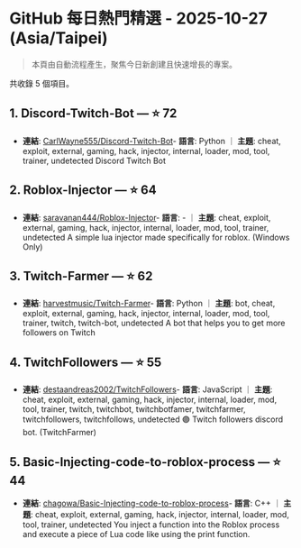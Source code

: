 # GitHub 每日熱門精選 - 2025-10-27 (Asia/Taipei)

> 本頁由自動流程產生，聚焦今日新創建且快速增長的專案。

共收錄 5 個項目。

## 1. Discord-Twitch-Bot — ⭐ 72

- **連結**: [CarlWayne555/Discord-Twitch-Bot](https://github.com/CarlWayne555/Discord-Twitch-Bot)- **語言**: Python ｜ **主題**: cheat, exploit, external, gaming, hack, injector, internal, loader, mod, tool, trainer, undetected
Discord Twitch Bot

## 2. Roblox-Injector — ⭐ 64

- **連結**: [saravanan444/Roblox-Injector](https://github.com/saravanan444/Roblox-Injector)- **語言**: - ｜ **主題**: cheat, exploit, external, gaming, hack, injector, internal, loader, mod, tool, trainer, undetected
A simple lua injector made specifically for roblox. (Windows Only)

## 3. Twitch-Farmer — ⭐ 62

- **連結**: [harvestmusic/Twitch-Farmer](https://github.com/harvestmusic/Twitch-Farmer)- **語言**: Python ｜ **主題**: bot, cheat, exploit, external, gaming, hack, injector, internal, loader, mod, tool, trainer, twitch, twitch-bot, undetected
A bot that helps you to get more followers on Twitch

## 4. TwitchFollowers — ⭐ 55

- **連結**: [destaandreas2002/TwitchFollowers](https://github.com/destaandreas2002/TwitchFollowers)- **語言**: JavaScript ｜ **主題**: cheat, exploit, external, gaming, hack, injector, internal, loader, mod, tool, trainer, twitch, twitchbot, twitchbotfamer, twitchfarmer, twitchfollowers, twitchfollows, undetected
🟣 Twitch followers discord bot. (TwitchFarmer)

## 5. Basic-Injecting-code-to-roblox-process — ⭐ 44

- **連結**: [chagowa/Basic-Injecting-code-to-roblox-process](https://github.com/chagowa/Basic-Injecting-code-to-roblox-process)- **語言**: C++ ｜ **主題**: cheat, exploit, external, gaming, hack, injector, internal, loader, mod, tool, trainer, undetected
You inject a function into the Roblox process and execute a piece of Lua code like using the print function.


